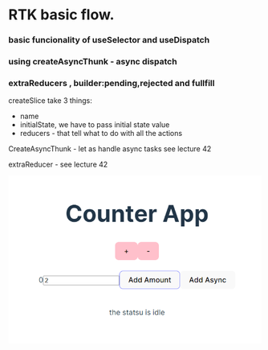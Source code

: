 # RTK basic flow.
### basic funcionality of useSelector and useDispatch
### using createAsyncThunk - async dispatch
### extraReducers , builder:pending,rejected and fullfill
 createSlice take 3 things:
 * name
 * initialState, we have to pass initial state value
 * reducers - that tell what to do with all the actions
 
CreateAsyncThunk - let as handle async tasks  see lecture 42

extraReducer  - see lecture 42

![Alt text](./img.png)
